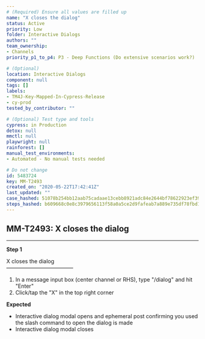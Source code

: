 ```yaml
---
# (Required) Ensure all values are filled up
name: "X closes the dialog"
status: Active
priority: Low
folder: Interactive Dialogs
authors: ""
team_ownership:
- Channels
priority_p1_to_p4: P3 - Deep Functions (Do extensive scenarios work?)

# (Optional)
location: Interactive Dialogs
component: null
tags: []
labels:
- TM4J-Key-Mapped-In-Cypress-Release
- cy-prod
tested_by_contributor: ""

# (Optional) Test type and tools
cypress: in Production
detox: null
mmctl: null
playwright: null
rainforest: []
manual_test_environments:
- Automated - No manual tests needed

# Do not change
id: 5483724
key: MM-T2493
created_on: "2020-05-22T17:42:41Z"
last_updated: ""
case_hashed: 51078b254bb12aab75cadaae13cebb8921adc84e2644bf78622923ef3913bae5f9dcb373bb5e2d2c223b39abac44ba2f
steps_hashed: b609668c0e8c3979656113f58a0a5ce2d9fafeab7a889e735df78fbd1f55f3d66d0b6c7f0e3f7c924ccf327c802a6522
---
```


<!-- (Auto-generated) Based on frontmatter's "key" and "name" -->

## MM-T2493: X closes the dialog

---

**Step 1**

X closes the dialog\
–––––––––––––––––––––––––

1. In a message input box (center channel or RHS), type "/dialog" and hit "Enter"
2. Click/tap the "X" in the top right corner

**Expected**

- Interactive dialog modal opens and ephemeral post confirming you used the slash command to open the dialog is made
- Interactive dialog modal closes
